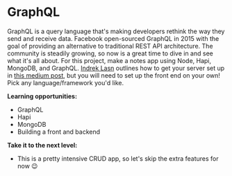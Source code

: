 # GraphQL

GraphQL is a query language that's making developers rethink the way they send and receive data. Facebook open-sourced GraphQL in 2015 with the goal of providing an alternative to traditional REST API architecture. The community is steadily growing, so now is a great time to dive in and see what it's all about. For this project, make a notes app using Node, Hapi, MongoDB, and GraphQL. [Indrek Lasn](https://twitter.com/lasnindrek) outlines how to get your server set up in [this medium post](https://medium.freecodecamp.org/how-to-setup-a-powerful-api-with-nodejs-graphql-mongodb-hapi-and-swagger-e251ac189649), but you will need to set up the front end on your own! Pick any language/framework you'd like.

**Learning opportunities:**
- GraphQL
- Hapi
- MongoDB
- Building a front and backend

**Take it to the next level:**
- This is a pretty intensive CRUD app, so let's skip the extra features for now 😉
